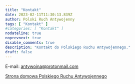 ```yaml
---
title: "Kontakt"
date: 2023-02-11T11:30:13.839Z
author: Polski Ruch Antywojenny
tags: [ "Kontakt" ]
#categories: [ "Kontakt" ]
nodateline: true
noprevnext: true
disable_comments: true
description: "Kontakt do Polskiego Ruchu Antywojennego."
draft: false
---
```

E-mail: antywojna@protonmail.com


[Strona domowa Polskiego Ruchu Antywojennego](https://polskiruchantywojenny.com "Srona domowa Polskiego Ruchu Antywojennego")

